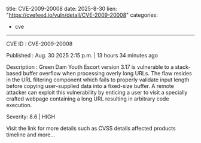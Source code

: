  
title: CVE-2009-20008
date: 2025-8-30
lien: "https://cvefeed.io/vuln/detail/CVE-2009-20008"
categories:
  - cve
---

CVE ID : CVE-2009-20008

Published :  Aug. 30
2025
2:15 p.m. | 13 hours
34 minutes ago

Description : Green Dam Youth Escort version 3.17 is vulnerable to a stack-based buffer overflow when processing overly long URLs. The flaw resides in the URL filtering component
which fails to properly validate input length before copying user-supplied data into a fixed-size buffer. A remote attacker can exploit this vulnerability by enticing a user to visit a specially crafted webpage containing a long URL
resulting in arbitrary code execution.

Severity: 8.6 | HIGH

Visit the link for more details
such as CVSS details
affected products
timeline
and more...
